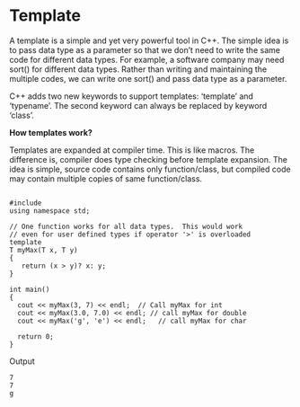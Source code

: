 # Template

A template is a simple and yet very powerful tool in C++. The simple idea is to pass data type as a parameter so that we don’t need to write the same code for different data types. For example, a software company may need sort() for different data types. Rather than writing and maintaining the multiple codes, we can write one sort() and pass data type as a parameter. 

C++ adds two new keywords to support templates: ‘template’ and ‘typename’. The second keyword can always be replaced by keyword ‘class’.

**How templates work?**

Templates are expanded at compiler time. This is like macros. The difference is, compiler does type checking before template expansion. The idea is simple, source code contains only function/class, but compiled code may contain multiple copies of same function/class.

<pre><code>
#include <iostream> 
using namespace std; 
  
// One function works for all data types.  This would work 
// even for user defined types if operator '>' is overloaded 
template <typename T> 
T myMax(T x, T y) 
{ 
   return (x > y)? x: y; 
} 
  
int main() 
{ 
  cout << myMax<int>(3, 7) << endl;  // Call myMax for int 
  cout << myMax<double>(3.0, 7.0) << endl; // call myMax for double 
  cout << myMax<char>('g', 'e') << endl;   // call myMax for char 
  
  return 0; 
}
</code></pre>

Output
<pre><code>7
7
g
</code></pre>